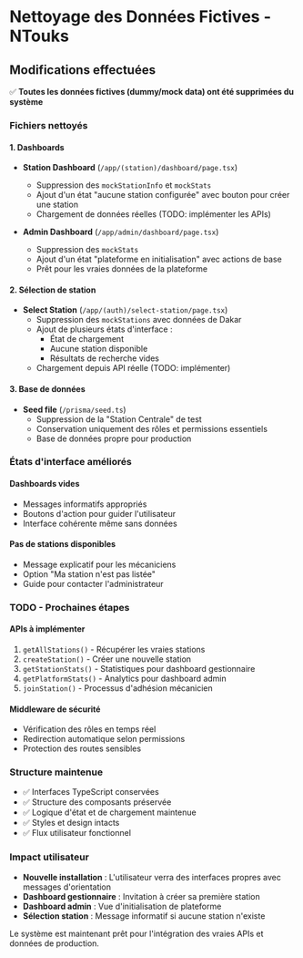 # Nettoyage des Données Fictives - NTouks

## Modifications effectuées

✅ **Toutes les données fictives (dummy/mock data) ont été supprimées du système**

### Fichiers nettoyés

#### 1. Dashboards
- **Station Dashboard** (`/app/(station)/dashboard/page.tsx`)
  - Suppression des `mockStationInfo` et `mockStats`
  - Ajout d'un état "aucune station configurée" avec bouton pour créer une station
  - Chargement de données réelles (TODO: implémenter les APIs)

- **Admin Dashboard** (`/app/admin/dashboard/page.tsx`)
  - Suppression des `mockStats` 
  - Ajout d'un état "plateforme en initialisation" avec actions de base
  - Prêt pour les vraies données de la plateforme

#### 2. Sélection de station
- **Select Station** (`/app/(auth)/select-station/page.tsx`)
  - Suppression des `mockStations` avec données de Dakar
  - Ajout de plusieurs états d'interface :
    - État de chargement
    - Aucune station disponible
    - Résultats de recherche vides
  - Chargement depuis API réelle (TODO: implémenter)

#### 3. Base de données
- **Seed file** (`/prisma/seed.ts`)
  - Suppression de la "Station Centrale" de test
  - Conservation uniquement des rôles et permissions essentiels
  - Base de données propre pour production

### États d'interface améliorés

#### Dashboards vides
- Messages informatifs appropriés
- Boutons d'action pour guider l'utilisateur
- Interface cohérente même sans données

#### Pas de stations disponibles
- Message explicatif pour les mécaniciens
- Option "Ma station n'est pas listée"
- Guide pour contacter l'administrateur

### TODO - Prochaines étapes

#### APIs à implémenter
1. `getAllStations()` - Récupérer les vraies stations
2. `createStation()` - Créer une nouvelle station
3. `getStationStats()` - Statistiques pour dashboard gestionnaire
4. `getPlatformStats()` - Analytics pour dashboard admin
5. `joinStation()` - Processus d'adhésion mécanicien

#### Middleware de sécurité
- Vérification des rôles en temps réel
- Redirection automatique selon permissions
- Protection des routes sensibles

### Structure maintenue

- ✅ Interfaces TypeScript conservées
- ✅ Structure des composants préservée
- ✅ Logique d'état et de chargement maintenue
- ✅ Styles et design intacts
- ✅ Flux utilisateur fonctionnel

### Impact utilisateur

- **Nouvelle installation** : L'utilisateur verra des interfaces propres avec messages d'orientation
- **Dashboard gestionnaire** : Invitation à créer sa première station
- **Dashboard admin** : Vue d'initialisation de plateforme
- **Sélection station** : Message informatif si aucune station n'existe

Le système est maintenant prêt pour l'intégration des vraies APIs et données de production.
